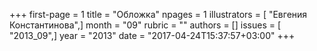 +++
first-page = 1
title = "Обложка"
npages = 1
illustrators = [ "Евгения Константинова",]
month = "09"
rubric = ""
authors = []
issues = [ "2013_09",]
year = "2013"
date = "2017-04-24T15:37:57+03:00"
+++
